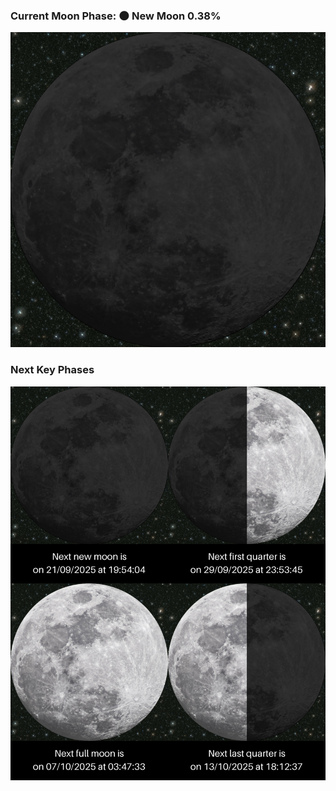 ### Current Moon Phase: 🌑 New Moon 0.38%
![Moon Phase](moonphase.png)
### Next Key Phases
![Gallery](gallery.png)